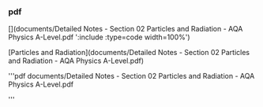 ### pdf

[](documents/Detailed Notes - Section 02 Particles and Radiation - AQA Physics A-Level.pdf ':include :type=code width=100%')

[Particles and Radiation](documents/Detailed Notes - Section 02 Particles and Radiation - AQA Physics A-Level.pdf)

'''pdf
        documents/Detailed Notes - Section 02 Particles and Radiation - AQA Physics A-Level.pdf

'''
